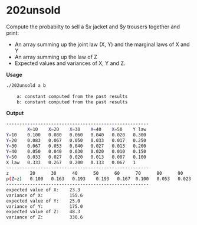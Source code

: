 # 202unsold
Compute the probabilty to sell a \$$x$ jacket and \$$y$ trousers together and print:
- An array summing up the joint law (X, Y) and the marginal laws of X and Y
- An array summing up the law of Z
- Expected values and variances of X, Y and Z.

**Usage** <br>
```bash
./202unsold a b
    
    a: constant computed from the past results
    b: constant computed from the past results
```

**Output** <br>
```bash
------------------------------------------------------
        X=10    X=20    X=30    X=40    X=50    Y law
Y=10    0.100   0.080   0.060   0.040   0.020   0.300
Y=20    0.083   0.067   0.050   0.033   0.017   0.250
Y=30    0.067   0.053   0.040   0.027   0.013   0.200
Y=40    0.050   0.040   0.030   0.020   0.010   0.150
Y=50    0.033   0.027   0.020   0.013   0.007   0.100
X law   0.333   0.267   0.200   0.133   0.067   1
------------------------------------------------------
z        20      30      40      50      60      70      80      90      100     total
p(Z=z)   0.100   0.163   0.193    0.193   0.167  0.100   0.053   0.023   0.007   1
------------------------------------------------------
expected value of X:    23.3
variance of X:          155.6
expected value of Y:    25.0
variance of Y:          175.0
expected value of Z:    48.3
variance of Z:          330.6
```